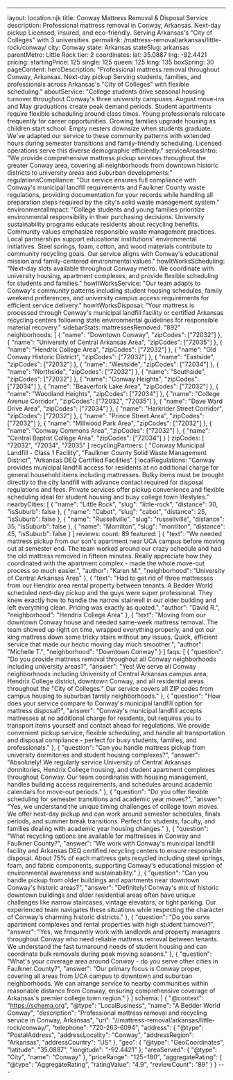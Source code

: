 ---
layout: location.njk
title: Conway Mattress Removal & Disposal Service
description: Professional mattress removal in Conway, Arkansas. Next-day pickup Licensed, insured, and eco-friendly. Serving Arkansas's "City of Colleges" with 3 universities.
permalink: /mattress-removal/arkansas/little-rock/conway/
city: Conway state: Arkansas stateSlug: arkansas parentMetro: Little Rock tier: 2 coordinates: lat: 35.0887 lng: -92.4421 pricing: startingPrice: 125 single: 125 queen: 125 king: 135 boxSpring: 30 pageContent: heroDescription: "Professional mattress removal throughout Conway, Arkansas. Next-day pickup Serving students, families, and professionals across Arkansas's \"City of Colleges\" with flexible scheduling." aboutService: "College students drive seasonal housing turnover throughout Conway's three university campuses. August move-ins and May graduations create peak demand periods. Student apartments require flexible scheduling around class times. Young professionals relocate frequently for career opportunities. Growing families upgrade housing as children start school. Empty nesters downsize when students graduate. We've adapted our service to these community patterns with extended hours during semester transitions and family-friendly scheduling. Licensed operations serve this diverse demographic efficiently." serviceAreasIntro: "We provide comprehensive mattress pickup services throughout the greater Conway area, covering all neighborhoods from downtown historic districts to university areas and suburban developments:" regulationsCompliance: "Our service ensures full compliance with Conway's municipal landfill requirements and Faulkner County waste regulations, providing documentation for your records while handling all preparation steps required by the city's solid waste management system." environmentalImpact: "College students and young families prioritize environmental responsibility in their purchasing decisions. University sustainability programs educate residents about recycling benefits. Community values emphasize responsible waste management practices. Local partnerships support educational institutions' environmental initiatives. Steel springs, foam, cotton, and wood materials contribute to community recycling goals. Our service aligns with Conway's educational mission and family-centered environmental values." howItWorksScheduling: "Next-day slots available throughout Conway metro. We coordinate with university housing, apartment complexes, and provide flexible scheduling for students and families." howItWorksService: "Our team adapts to Conway's community patterns including student housing schedules, family weekend preferences, and university campus access requirements for efficient service delivery." howItWorksDisposal: "Your mattress is processed through Conway's municipal landfill facility or certified Arkansas recycling centers following state environmental guidelines for responsible material recovery." sidebarStats: mattressesRemoved: "892" neighborhoods: [ { "name": "Downtown Conway", "zipCodes": ["72032"] }, { "name": "University of Central Arkansas Area", "zipCodes": ["72035"] }, { "name": "Hendrix College Area", "zipCodes": ["72032"] }, { "name": "Old Conway Historic District", "zipCodes": ["72032"] }, { "name": "Eastside", "zipCodes": ["72032"] }, { "name": "Westside", "zipCodes": ["72034"] }, { "name": "Northside", "zipCodes": ["72032"] }, { "name": "Southside", "zipCodes": ["72032"] }, { "name": "Conway Heights", "zipCodes": ["72034"] }, { "name": "Beaverfork Lake Area", "zipCodes": ["72032"] }, { "name": "Woodland Heights", "zipCodes": ["72034"] }, { "name": "College Avenue Corridor", "zipCodes": ["72032", "72035"] }, { "name": "Dave Ward Drive Area", "zipCodes": ["72034"] }, { "name": "Harkrider Street Corridor", "zipCodes": ["72032"] }, { "name": "Prince Street Area", "zipCodes": ["72032"] }, { "name": "Millwood Park Area", "zipCodes": ["72032"] }, { "name": "Conway Commons Area", "zipCodes": ["72032"] }, { "name": "Central Baptist College Area", "zipCodes": ["72034"] } ] zipCodes: [ "72032", "72034", "72035" ] recyclingPartners: [ "Conway Municipal Landfill - Class 1 Facility", "Faulkner County Solid Waste Management District", "Arkansas DEQ Certified Facilities" ] localRegulations: "Conway provides municipal landfill access for residents at no additional charge for general household items including mattresses. Bulky items must be brought directly to the city landfill with advance contact required for disposal regulations and fees. Private services offer pickup convenience and flexible scheduling ideal for student housing and busy college town lifestyles." nearbyCities: [ { "name": "Little Rock", "slug": "little-rock", "distance": 30, "isSuburb": false }, { "name": "Cabot", "slug": "cabot", "distance": 25, "isSuburb": false }, { "name": "Russellville", "slug": "russellville", "distance": 35, "isSuburb": false }, { "name": "Morrilton", "slug": "morrilton", "distance": 45, "isSuburb": false } ] reviews: count: 89 featured: [ { "text": "We needed mattress pickup from our son's apartment near UCA campus before moving out at semester end. The team worked around our crazy schedule and had the old mattress removed in fifteen minutes. Really appreciate how they coordinated with the apartment complex - made the whole move-out process so much easier.", "author": "Karen M.", "neighborhood": "University of Central Arkansas Area" }, { "text": "Had to get rid of three mattresses from our Hendrix area rental property between tenants. A Bedder World scheduled next-day pickup and the guys were super professional. They knew exactly how to handle the narrow stairwell in our older building and left everything clean. Pricing was exactly as quoted.", "author": "David R.", "neighborhood": "Hendrix College Area" }, { "text": "Moving from our downtown Conway house and needed same-week mattress removal. The team showed up right on time, wrapped everything properly, and got our king mattress down some tricky stairs without any issues. Quick, efficient service that made our hectic moving day much smoother.", "author": "Michelle T.", "neighborhood": "Downtown Conway" } ] faqs: [ { "question": "Do you provide mattress removal throughout all Conway neighborhoods including university areas?", "answer": "Yes! We serve all Conway neighborhoods including University of Central Arkansas campus area, Hendrix College district, downtown Conway, and all residential areas throughout the \"City of Colleges.\" Our service covers all ZIP codes from campus housing to suburban family neighborhoods." }, { "question": "How does your service compare to Conway's municipal landfill option for mattress disposal?", "answer": "Conway's municipal landfill accepts mattresses at no additional charge for residents, but requires you to transport items yourself and contact ahead for regulations. We provide convenient pickup service, flexible scheduling, and handle all transportation and disposal compliance - perfect for busy students, families, and professionals." }, { "question": "Can you handle mattress pickup from university dormitories and student housing complexes?", "answer": "Absolutely! We regularly service University of Central Arkansas dormitories, Hendrix College housing, and student apartment complexes throughout Conway. Our team coordinates with housing management, handles building access requirements, and schedules around academic calendars for move-out periods." }, { "question": "Do you offer flexible scheduling for semester transitions and academic year moves?", "answer": "Yes, we understand the unique timing challenges of college town moves. We offer next-day pickup and can work around semester schedules, finals periods, and summer break transitions. Perfect for students, faculty, and families dealing with academic year housing changes." }, { "question": "What recycling options are available for mattresses in Conway and Faulkner County?", "answer": "We work with Conway's municipal landfill facility and Arkansas DEQ certified recycling centers to ensure responsible disposal. About 75% of each mattress gets recycled including steel springs, foam, and fabric components, supporting Conway's educational mission of environmental awareness and sustainability." }, { "question": "Can you handle pickup from older buildings and apartments near downtown Conway's historic areas?", "answer": "Definitely! Conway's mix of historic downtown buildings and older residential areas often have unique challenges like narrow staircases, vintage elevators, or tight parking. Our experienced team navigates these situations while respecting the character of Conway's charming historic districts." }, { "question": "Do you serve apartment complexes and rental properties with high student turnover?", "answer": "Yes, we frequently work with landlords and property managers throughout Conway who need reliable mattress removal between tenants. We understand the fast turnaround needs of student housing and can coordinate bulk removals during peak moving seasons." }, { "question": "What's your coverage area around Conway - do you serve other cities in Faulkner County?", "answer": "Our primary focus is Conway proper, covering all areas from UCA campus to downtown and suburban neighborhoods. We can arrange service to nearby communities within reasonable distance from Conway, ensuring comprehensive coverage of Arkansas's premier college town region." } ] schema: | { "@context": "https://schema.org", "@type": "LocalBusiness", "name": "A Bedder World Conway", "description": "Professional mattress removal and recycling service in Conway, Arkansas", "url": "//mattress-removal/arkansas/little-rock/conway/", "telephone": "720-263-6094", "address": { "@type": "PostalAddress", "addressLocality": "Conway", "addressRegion": "Arkansas", "addressCountry": "US" }, "geo": { "@type": "GeoCoordinates", "latitude": "35.0887", "longitude": "-92.4421" }, "areaServed": { "@type": "City", "name": "Conway" }, "priceRange": "$125-$180", "aggregateRating": { "@type": "AggregateRating", "ratingValue": "4.9", "reviewCount": "89" } } ---